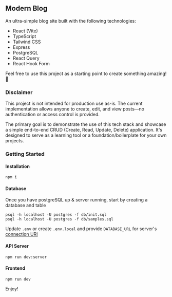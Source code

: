 ## Modern Blog

An ultra-simple blog site built with the following technologies:
 * React (Vite)
 * TypeScript
 * Tailwind CSS
 * Express
 * PostgreSQL
 * React Query
 * React Hook Form

Feel free to use this project as a starting point to create something amazing! 🚀

### Disclaimer
This project is not intended for production use as-is. The current implementation allows anyone to create, edit, and view posts—no authentication or access control is provided.

The primary goal is to demonstrate the use of this tech stack and showcase a simple end-to-end CRUD (Create, Read, Update, Delete) application. It's designed to serve as a learning tool or a foundation/boilerplate for your own projects.

### Getting Started

#### Installation

```
npm i
```

#### Database

Once you have postgreSQL up & server running, start by creating a database and table

```
psql -h localhost -U postgres -f db/init.sql
psql -h localhost -U postgres -f db/samples.sql
```

Update `.env` or create `.env.local` and provide `DATABASE_URL` for server's [connection URI](https://www.postgresql.org/docs/current/libpq-connect.html#LIBPQ-CONNSTRING-URIS)

#### API Server

```
npm run dev:server
```

#### Frontend

```
npm run dev
```

Enjoy!
